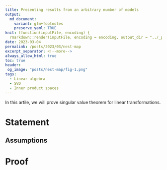 ```yaml
---
title: Presenting results from an arbitrary number of models
output:
  md_document:
    variant: gfm+footnotes
    preserve_yaml: TRUE
knit: (function(inputFile, encoding) {
  rmarkdown::render(inputFile, encoding = encoding, output_dir = "../_posts") })
date: 2023-03-04
permalink: /posts/2023/03/nest-map
excerpt_separator: <!--more-->
always_allow_html: true
toc: true
header:
 og_image: "posts/nest-map/fig-1.png"
tags:
  - Linear algebra
  - SVD
  - Inner product spaces
---
```


In this artile, we will prove singular value
theorem for linear transformations.

<!--more-->

# Statement

## Assumptions

# Proof
